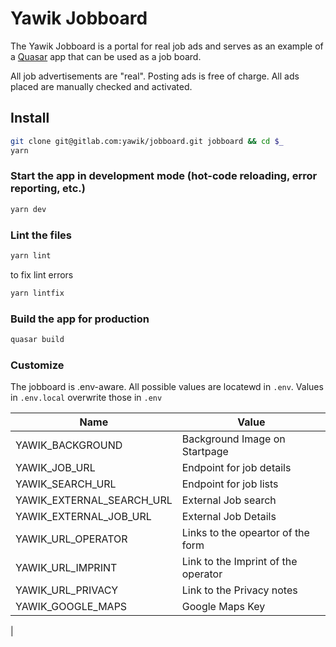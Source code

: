 # Yawik Jobboard

The Yawik Jobboard is a portal for real job ads and serves as an example of a [Quasar](https://quasar.dev) app that can be used as a job board. 

All job advertisements are "real". Posting ads is free of charge. All ads placed are manually checked and activated.

## Install
```bash
git clone git@gitlab.com:yawik/jobboard.git jobboard && cd $_
yarn
```

### Start the app in development mode (hot-code reloading, error reporting, etc.)
```bash
yarn dev
```

### Lint the files
```bash
yarn lint
```
to fix lint errors

```bash
yarn lintfix
```

### Build the app for production
```bash
quasar build
```

### Customize

The jobboard is .env-aware. All possible values are locatewd in `.env`. 
Values in `.env.local` overwrite those in `.env`

| Name                         | Value                                      | 
|------------------------------|--------------------------------------------|
| YAWIK_BACKGROUND             | Background Image on Startpage              |
| YAWIK_JOB_URL                | Endpoint for job details                   |
| YAWIK_SEARCH_URL             | Endpoint for job lists                     |
| YAWIK_EXTERNAL_SEARCH_URL    | External Job search                        |
| YAWIK_EXTERNAL_JOB_URL       | External Job Details                       |
| YAWIK_URL_OPERATOR           | Links to the opeartor of the form          |
| YAWIK_URL_IMPRINT            | Link to the Imprint of the operator        |
| YAWIK_URL_PRIVACY            | Link to the Privacy notes                  |
| YAWIK_GOOGLE_MAPS            | Google Maps Key
|
